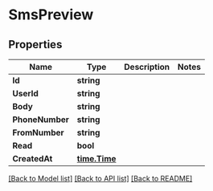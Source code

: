 # SmsPreview

## Properties

Name | Type | Description | Notes
------------ | ------------- | ------------- | -------------
**Id** | **string** |  | 
**UserId** | **string** |  | 
**Body** | **string** |  | 
**PhoneNumber** | **string** |  | 
**FromNumber** | **string** |  | 
**Read** | **bool** |  | 
**CreatedAt** | [**time.Time**](time.Time) |  | 

[[Back to Model list]](../README#documentation-for-models) [[Back to API list]](../README#documentation-for-api-endpoints) [[Back to README]](../README)


